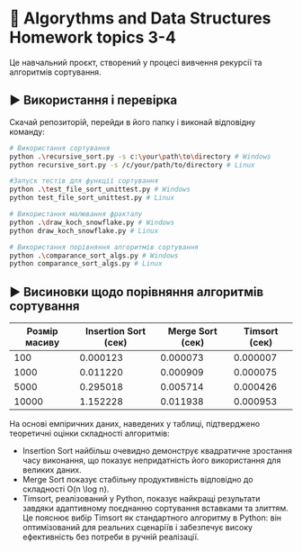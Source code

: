 # 📇 Algorythms and Data Structures Homework topics 3-4

Це навчальний проєкт, створений у процесі вивчення рекурсії та алгоритмів сортування.

## ▶️ Використання і перевірка

Скачай репозиторій, перейди в його папку і виконай відповідну команду:
```bash
# Використання сортування 
python .\recursive_sort.py -s c:\your\path\to\directory # Windows
python recursive_sort.py -s /c/your/path/to/directory # Linux

#Запуск тестів для функції сортування
python .\test_file_sort_unittest.py # Windows
python test_file_sort_unittest.py # Linux

# Використання малювання фракталу 
python .\draw_koch_snowflake.py # Windows
python draw_koch_snowflake.py # Linux

# Використання порівняння алгоритмів сортування
python .\comparance_sort_algs.py # Windows
python comparance_sort_algs.py # Linux
```
## ▶️ Висиновки щодо порівняння алгоритмів сортування
| Розмір масиву | Insertion Sort (сек) | Merge Sort (сек) | Timsort (сек) |
|---------------|----------------------|------------------|---------------|
| 100           | 0.000123            | 0.000073          | 0.000007      |
| 1000          | 0.011220              | 0.000909          | 0.000075      |
| 5000          | 0.295018              | 0.005714          | 0.000426      |
| 10000         | 1.152228              | 0.011938          | 0.000953      |
На основі емпіричних даних, наведених у таблиці, підтверджено теоретичні оцінки складності алгоритмів:
- Insertion Sort найбільш очевидно демонструє квадратичне зростання часу виконання, що показує непридатність його використання для великих даних.
- Merge Sort показує стабільну продуктивність відповідно до складності O(n \log n).
- Timsort, реалізований у Python, показує найкращі результати завдяки адаптивному поєднанню сортування вставками та злиттям.
  Це пояснює вибір Timsort як стандартного алгоритму в Python: він оптимізований для реальних сценаріїв і забезпечує високу ефективність без потреби в ручній реалізації.
